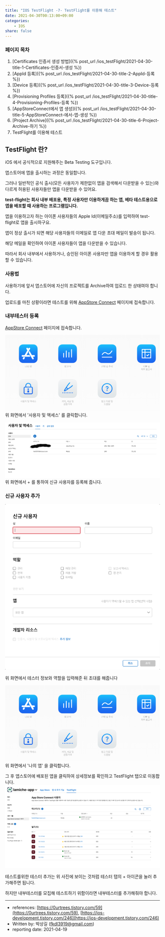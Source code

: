 ```yaml
---
title: "IOS TestFlight -7- TestFlight를 이용해 테스트"
date: 2021-04-30T00:13:00+09:00
categories: 
    - IOS
share: false
---
```


### 페이지 목차
1. [Certificates 인증서 생성 방법]({% post_url /ios_testFlight/2021-04-30-title-1-Certificates-인증서-생성 %})
2. [AppId 등록]({% post_url /ios_testFlight/2021-04-30-title-2-AppId-등록 %})
3. [Device 등록]({% post_url /ios_testFlight/2021-04-30-title-3-Device-등록 %})
4. [Provisioning Profiles 등록]({% post_url /ios_testFlight/2021-04-30-title-4-Provisioning-Profiles-등록 %})
5. [AppStoreConnect에서 앱 생성]({% post_url /ios_testFlight/2021-04-30-title-5-AppStoreConnect-에서-앱-생성 %})
6. [Project Archive]({% post_url /ios_testFlight/2021-04-30-title-6-Project-Archive-하기 %})
7. TestFlight를 이용해 테스트

## TestFlight 란?

iOS 에서 공식적으로 지원해주는 Beta Testing 도구입니다.

앱스토어에 앱을 출시하는 과정은 동일합니다.

그러나 일반적인 공식 출시(모든 사용자가 제한없이 앱을 검색해서 다운받을 수 있는)와 다르게 허용된 사용자들만 앱을 다운받을 수 있어요. 

**test-flight는 회사 내부 배포용, 특정 사용자만 이용하게끔 하는 앱, 베타 테스트용으로 앱을 배포할 때 사용하는 프로그램입니다.**

앱을 이용하고자 하는 아이폰 사용자들의 Apple Id(이메일주소)를 입력하여 test-flight로 앱을 출시하구요. 

앱이 정상 출시가 되면 해당 사용자들의 이메일로 앱 다운 초대 메일이 발송이 됩니다. 

해당 메일을 확인하여 아이폰 사용자들이 앱을 다운받을 수 있습니다. 

따라서 회사 내부에서 사용하거나, 승인된 아이폰 사용자만 앱을 이용하게 할 경우 활용할 수 있습니다. 

### 사용법

사용하기에 앞서 앱스토어에 자신의 프로젝트를 Archive하여 업로드 한 상태여야 합니다.

업로드를 마친 상황이라면 테스트를 위해
[AppStore Connect](https://appstoreconnect.apple.com/) 페이지에 접속합니다.

### 내부테스터 등록

[AppStore Connect](https://appstoreconnect.apple.com/) 페이지에 접속합니다.

![7-1](/images/ios_testFlight/7-1.png)
위 화면에서 '사용자 및 액세스' 를 클릭합니다.

![7-3](/images/ios_testFlight/7-3.png)
위 화면에서 + 를 통하여 신규 사용자를 등록해 줍니다.

### 신규 사용자 추가
![7-4](/images/ios_testFlight/7-4.png)

위 화면에서 테스터 정보와 역할을 입력해준 뒤 초대를 해줍니다

![7-1](/images/ios_testFlight/7-1.png)
위 화면에서 '나의 앱' 을 클릭합니다.

그 후 앱스토어에 배포된 앱을 클릭하여 상세정보를 확인하고 TestFlight 탭으로 이동합니다.
![7-2](/images/ios_testFlight/7-2.png)

테스트를위한 테스터 추가는 위 사진에 보이는 것처럼 테스터 탭의 + 아이콘을 눌러 추가해주면 됩니다.

하지만 내부테스터를 모집해 테스트하기 위함이라면 내부테스터를 추가해줘야 합니다.


---

- references: [https://0urtrees.tistory.com/59](https://0urtrees.tistory.com/59), [https://ios-development.tistory.com/246](https://ios-development.tistory.com/246)
- Written by: 박상길 (fkdl3919@gmail.com)
- reporting date: 2021-04-19